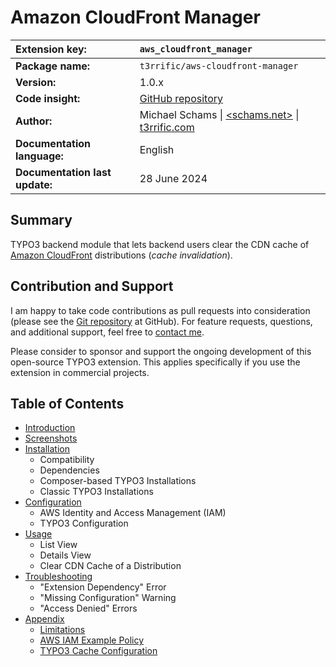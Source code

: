# Amazon CloudFront Manager

| **Extension key:**             | `aws_cloudfront_manager`                                                                     |
| :----------------------------- | :------------------------------------------------------------------------------------------- |
| **Package name:**              | `t3rrific/aws-cloudfront-manager`                                                            |
| **Version:**                   | 1.0.x                                                                                        |
| **Code insight:**              | [GitHub repository](https://github.com/typo3-on-aws/aws-cloudfront-manager)                  |
| **Author:**                    | Michael Schams \| [<schams.net>](https://schams.net) \| [t3rrific.com](https://t3rrific.com) |
| **Documentation language:**    | English                                                                                      |
| **Documentation last update:** | 28 June 2024                                                                                |

## Summary

TYPO3 backend module that lets backend users clear the CDN cache of [Amazon CloudFront](https://aws.amazon.com/cloudfront/) distributions (*cache invalidation*).

## Contribution and Support

I am happy to take code contributions as pull requests into consideration (please see the [Git repository](https://github.com/typo3-on-aws/aws-cloudfront-manager) at GitHub). For feature requests, questions, and additional support, feel free to [contact me](https://schams.net).

Please consider to sponsor and support the ongoing development of this open-source TYPO3 extension. This applies specifically if you use the extension in commercial projects.

## Table of Contents

- [Introduction](Introduction/README.md)
- [Screenshots](Screenshots/README.md)
- [Installation](Installation/README.md)
    - Compatibility
    - Dependencies
    - Composer-based TYPO3 Installations
    - Classic TYPO3 Installations
- [Configuration](Configuration/README.md)
    - AWS Identity and Access Management (IAM)
    - TYPO3 Configuration
- [Usage](Usage/README.md)
    - List View
    - Details View
    - Clear CDN Cache of a Distribution
- [Troubleshooting](Troubleshooting/README.md)
    - "Extension Dependency" Error
    - "Missing Configuration" Warning
    - "Access Denied" Errors
- [Appendix](Appendix/README.md)
    - [Limitations](Appendix/limitations.md)
    - [AWS IAM Example Policy](Appendix/aws-iam-example-policy.md)
    - [TYPO3 Cache Configuration](Appendix/typo3-cache-configuration.md)
